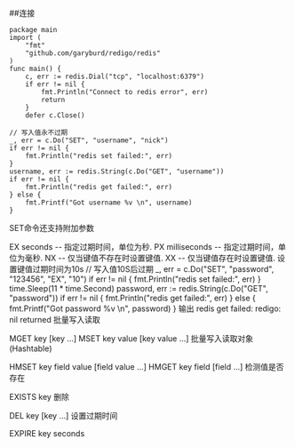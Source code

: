 ##连接
```
package main
import (
    "fmt"
    "github.com/garyburd/redigo/redis"
)
func main() {
    c, err := redis.Dial("tcp", "localhost:6379")
    if err != nil {
        fmt.Println("Connect to redis error", err)
        return
    }
    defer c.Close()
```

```
// 写入值永不过期
_, err = c.Do("SET", "username", "nick")
if err != nil {
    fmt.Println("redis set failed:", err)
}
username, err := redis.String(c.Do("GET", "username"))
if err != nil {
    fmt.Println("redis get failed:", err)
} else {
    fmt.Printf("Got username %v \n", username)
}
```
SET命令还支持附加参数

EX seconds -- 指定过期时间，单位为秒.
PX milliseconds -- 指定过期时间，单位为毫秒.
NX -- 仅当键值不存在时设置键值.
XX -- 仅当键值存在时设置键值. 
设置键值过期时间为10s
// 写入值10S后过期
_, err = c.Do("SET", "password", "123456", "EX", "10")
if err != nil {
    fmt.Println("redis set failed:", err)
}
time.Sleep(11 * time.Second)
password, err := redis.String(c.Do("GET", "password"))
if err != nil {
    fmt.Println("redis get failed:", err)
} else {
    fmt.Printf("Got password %v \n", password)
}
输出 
redis get failed: redigo: nil returned 
批量写入读取

MGET key [key ...]
MSET key value [key value ...]
批量写入读取对象(Hashtable)

HMSET key field value [field value ...]
HMGET key field [field ...]
检测值是否存在

EXISTS key
删除

DEL key [key ...]
设置过期时间

EXPIRE key seconds
